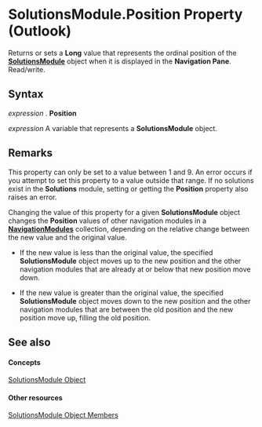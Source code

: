 
# SolutionsModule.Position Property (Outlook)

Returns or sets a  **Long** value that represents the ordinal position of the **[SolutionsModule](4597765e-a95d-bf07-2ac4-103218ebc696.md)** object when it is displayed in the **Navigation Pane**. Read/write.


## Syntax

 _expression_ . **Position**

 _expression_ A variable that represents a **SolutionsModule** object.


## Remarks

This property can only be set to a value between 1 and 9. An error occurs if you attempt to set this property to a value outside that range. If no solutions exist in the  **Solutions** module, setting or getting the **Position** property also raises an error.

Changing the value of this property for a given  **SolutionsModule** object changes the **Position** values of other navigation modules in a **[NavigationModules](4b0743d3-0a21-488c-27b2-31ae07129a61.md)** collection, depending on the relative change between the new value and the original value.


- If the new value is less than the original value, the specified  **SolutionsModule** object moves up to the new position and the other navigation modules that are already at or below that new position move down.
    
- If the new value is greater than the original value, the specified  **SolutionsModule** object moves down to the new position and the other navigation modules that are between the old position and the new position move up, filling the old position.
    



## See also


#### Concepts


[SolutionsModule Object](4597765e-a95d-bf07-2ac4-103218ebc696.md)
#### Other resources


[SolutionsModule Object Members](8537b2d4-07cb-9e40-a87b-ff12d304f809.md)
